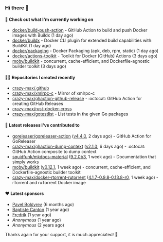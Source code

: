 ### Hi there 👋

#### 👷 Check out what I'm currently working on

- [docker/build-push-action](https://github.com/docker/build-push-action) - GitHub Action to build and push Docker images with Buildx (1 day ago)
- [docker/buildx](https://github.com/docker/buildx) - Docker CLI plugin for extended build capabilities with BuildKit (1 day ago)
- [docker/packaging](https://github.com/docker/packaging) - Docker Packaging (apk, deb, rpm, static) (1 day ago)
- [docker/actions-toolkit](https://github.com/docker/actions-toolkit) - Toolkit for Docker (GitHub) Actions (3 days ago)
- [moby/buildkit](https://github.com/moby/buildkit) - concurrent, cache-efficient, and Dockerfile-agnostic builder toolkit (3 days ago)

#### 👨‍💻 Repositories I created recently

- [crazy-max/.github](https://github.com/crazy-max/.github)
- [crazy-max/xmlrpc-c](https://github.com/crazy-max/xmlrpc-c) - Mirror of xmlrpc-c
- [crazy-max/ghaction-github-release](https://github.com/crazy-max/ghaction-github-release) - :octocat: GitHub Action for creating GitHub Releases
- [crazy-max/rust-docker-cross](https://github.com/crazy-max/rust-docker-cross)
- [crazy-max/gotestlist](https://github.com/crazy-max/gotestlist) - List tests in the given Go packages

#### 🚀 Latest releases I've contributed to

- [goreleaser/goreleaser-action](https://github.com/goreleaser/goreleaser-action) ([v4.4.0](https://github.com/goreleaser/goreleaser-action/releases/tag/v4.4.0), 2 days ago) - GitHub Action for GoReleaser
- [crazy-max/ghaction-dump-context](https://github.com/crazy-max/ghaction-dump-context) ([v2.1.0](https://github.com/crazy-max/ghaction-dump-context/releases/tag/v2.1.0), 6 days ago) - :octocat: GitHub Action composite to dump context
- [squidfunk/mkdocs-material](https://github.com/squidfunk/mkdocs-material) ([9.2.0b3](https://github.com/squidfunk/mkdocs-material/releases/tag/9.2.0b3), 1 week ago) - Documentation that simply works
- [moby/buildkit](https://github.com/moby/buildkit) ([v0.12.1](https://github.com/moby/buildkit/releases/tag/v0.12.1), 1 week ago) - concurrent, cache-efficient, and Dockerfile-agnostic builder toolkit
- [crazy-max/docker-rtorrent-rutorrent](https://github.com/crazy-max/docker-rtorrent-rutorrent) ([4.1.7-0.9.8-0.13.8-r0](https://github.com/crazy-max/docker-rtorrent-rutorrent/releases/tag/4.1.7-0.9.8-0.13.8-r0), 1 week ago) - rTorrent and ruTorrent Docker image

#### ❤️ Latest sponsors
- [Pavel Boldyrev](https://github.com/bpg) (6 months ago)
- [Baptiste Canton](https://github.com/batmac) (1 year ago)
- [Fredrik](https://github.com/fredrikscode) (1 year ago)
- _Anonymous_ (1 year ago)
- _Anonymous_ (2 years ago)

Thanks again for your support, it is much appreciated! 🙏
